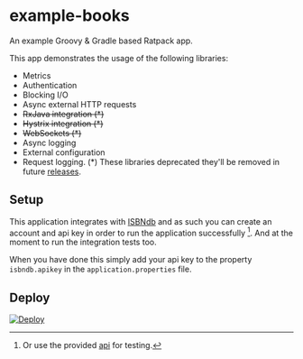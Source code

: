 example-books
=============

An example Groovy &amp; Gradle based Ratpack app.

This app demonstrates the usage of the following libraries:
* Metrics
* Authentication
* Blocking I/O
* Async external HTTP requests
* ~~RxJava integration (*)~~
* ~~Hystrix integration (*)~~
* ~~WebSockets (*)~~
* Async logging
* External configuration
* Request logging.
(*) These libraries deprecated they'll be  removed in future [releases](https://github.com/ratpack/ratpack/blob/master/release-notes.md).

Setup
-----

This application integrates with [ISBNdb](http://isbndb.com/account/logincreate) and as such you can create an
account and api key in order to run the application successfully [^1].  And at the moment to run the integration tests too.

When you have done this simply add your api key to the property `isbndb.apikey` in the `application.properties` file.

[^1]: Or use the provided [api](./api/README.md) for testing.

Deploy
------

[![Deploy](https://www.herokucdn.com/deploy/button.svg)](https://heroku.com/deploy)
